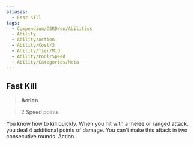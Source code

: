 ```yaml
---
aliases:
  - Fast Kill
tags:
  - Compendium/CSRD/en/Abilities
  - Ability
  - Ability/Action
  - Ability/Cost/2
  - Ability/Tier/Mid
  - Ability/Pool/Speed
  - Ability/Categories/Meta
---
```

  
    
## Fast Kill    
>**Action**    
>2 Speed points  
    
You know how to kill quickly. When you hit with a melee or ranged attack, you deal 4 additional points of damage. You can't make this attack in two consecutive rounds. Action.